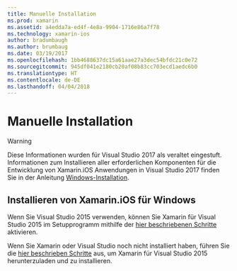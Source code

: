```yaml
---
title: Manuelle Installation
ms.prod: xamarin
ms.assetid: a4edda7a-ed4f-4e8a-9904-1716e86a7f78
ms.technology: xamarin-ios
author: bradumbaugh
ms.author: brumbaug
ms.date: 03/19/2017
ms.openlocfilehash: 1bb4688637dc15a61aae27a3dec54bfdc21c0e72
ms.sourcegitcommit: 945df041e2180cb20af08b83cc703ecd1aedc6b0
ms.translationtype: HT
ms.contentlocale: de-DE
ms.lasthandoff: 04/04/2018
---
```

# <a name="manual-installation"></a>Manuelle Installation

> [!WARNING]
> Diese Informationen wurden für Visual Studio 2017 als veraltet eingestuft. Informationen zum Installieren aller erforderlichen Komponenten für die Entwicklung von Xamarin.iOS Anwendungen in Visual Studio 2017 finden Sie in der Anleitung [Windows-Installation](~/ios/get-started/installation/windows/index.md#windowsinstallation).

## <a name="install-xamarinios-for-windows"></a>Installieren von Xamarin.iOS für Windows

Wenn Sie Visual Studio 2015 verwenden, können Sie Xamarin für Visual Studio 2015 im Setupprogramm mithilfe der [hier beschriebenen Schritte](https://msdn.microsoft.com/en-us/library/mt488769.aspx#Anchor_4) aktivieren.

Wenn Sie Xamarin oder Visual Studio noch nicht installiert haben, führen Sie die [hier beschrieben Schritte](https://msdn.microsoft.com/en-us/library/mt613162.aspx) aus, um Xamarin für Visual Studio 2015 herunterzuladen und zu installieren.
